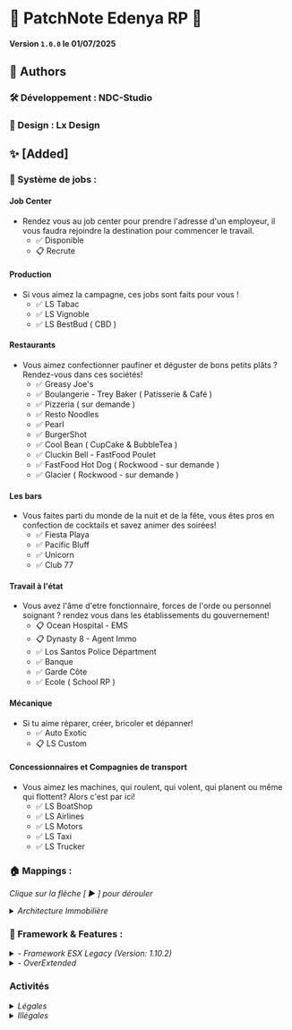 # 📢 PatchNote Edenya RP 📢
#### Version `1.0.0` le 01/07/2025

## 🧠 Authors
### 🛠️ Développement : NDC-Studio
### 🎨 Design : Lx Design

## ✨ [Added]
### 💼 Système de jobs :
#### Job Center
- Rendez vous au job center pour prendre l'adresse d'un employeur, il vous faudra rejoindre la destination pour commencer le travail.
  - ✅ Disponible
  - 📋 Recrute
#### Production
- Si vous aimez la campagne, ces jobs sont faits pour vous !
  - ✅ LS Tabac
  - ✅ LS Vignoble 
  - ✅ LS BestBud ( CBD )
#### Restaurants
- Vous aimez confectionner paufiner et déguster de bons petits plâts ? Rendez-vous dans ces sociétés!
  - ✅ Greasy Joe's
  - ✅ Boulangerie - Trey Baker ( Patisserie & Café )
  - ✅ Pizzeria ( sur demande ) 
  - ✅ Resto Noodles 
  - ✅ Pearl
  - ✅ BurgerShot
  - ✅ Cool Bean ( CupCake & BubbleTea ) 
  - ✅ Cluckin Bell - FastFood Poulet 
  - ✅ FastFood Hot Dog ( Rockwood - sur demande )
  - ✅ Glacier ( Rockwood - sur demande )
#### Les bars
- Vous faites parti du monde de la nuit et de la fête, vous êtes pros en confection de cocktails et savez animer des soirées!
  - ✅ Fiesta Playa
  - ✅ Pacific Bluff 
  - ✅ Unicorn 
  - ✅ Club 77
#### Travail à l'état
- Vous avez l'âme d'etre fonctionnaire, forces de l'orde ou personnel soignant ? rendez vous dans les établissements du gouvernement!
  - 📋 Ocean Hospital - EMS 
  - 📋 Dynasty 8 - Agent Immo
  - ✅ Los Santos Police Départment 
  - ✅ Banque 
  - ✅ Garde Côte
  - ✅ Ecole ( School RP )
#### Mécanique
- Si tu aime réparer, créer, bricoler et dépanner!
  - ✅ Auto Exotic 
  - 📋 LS Custom
#### Concessionnaires et Compagnies de transport
- Vous aimez les machines, qui roulent, qui volent, qui planent ou même qui flottent? Alors c'est par ici!
  - ✅ LS BoatShop
  - ✅ LS Airlines
  - ✅ LS Motors
  - ✅ LS Taxi 
  - ✅ LS Trucker 

### 🏠 Mappings :
<p><em>Clique sur la flèche [ ► ] pour dérouler</em></p>
<details>
  <summary>
    <em>
      Architecture Immobilière
    </em>
  </summary>
  <ul>
    <li>Aeroport</li>
    <li>ajaxon_bunker</li>
    <li>as_autoexotic</li>
    <li>as_mirhouse</li>
    <li>as_tequilala</li>
    <li>beach_club_1a</li>
    <li>beach_mansion_02</li>
    <li>beach_shop_activity</li>
    <li>Big_villa</li>
    <li>blackmarket</li>
    <li>bowling</li>
    <li>brnx_cinemadoppler</li>
    <li>brofx03</li>
    <li>cayo_bridge_v4</li>
    <li>CayoMaison</li>
    <li>CayoTwoIslands-YanktonCompatible</li>
    <li>CBD_shop</li>
    <li>ccfarmhouse</li>
    <li>center_fivem</li>
    <li>cfx_gn_cullection</li>
    <li>cfx_gn_paletobay_mapdata</li>
    <li>cfx_gn_sheriff2_dlc</li>
    <li>cfx_gn_sheriff2_paleto</li>
    <li>CityHouse10</li>
    <li>clife-fit</li>
    <li>Cofe_Shop</li>
    <li>del_pearls</li>
    <li>del_pearls2</li>
    <li>Delperro_Beach</li>
    <li>desert_mansion</li>
    <li>design_house</li>
    <li>dynasty8Immo</li>
    <li>ed_rockfordh02</li>
    <li>ed_white_mansion</li>
    <li>fishshop</li>
    <li>fiv3devs_pacificbluffs</li>
    <li>FLASH_STUDIOS_MLO_Luxury_Dealership_Flash_Onyx_Auto</li>
    <li>forest_mansion</li>
    <li>FuzzLevingston_VineYard</li>
    <li>guldhouse</li>
    <li>guard_rescue</li>
    <li>hane_pinkcage</li>
    <li>hane_treybakery</li>
    <li>hane_treybakery_noout</li>
    <li>hedwig_easternmotel</li>
    <li>horse_stable</li>
    <li>hospi_organe_paleto</li>
    <li>housing_shells</li>
    <li>iak_DrugFarm</li>
    <li>ibonoja_mrpd_full_editable</li>
    <li>ifruit_offices</li>
    <li>ile_marc</li>
    <li>int_beachcon_vespucci</li>
    <li>int_carmeet</li>
    <li>int_yellowjack</li>
    <li>island</li>
    <li>La_Fuente_Blanca</li>
    <li>La_Fuente_Blanca_Gate</li>
    <li>LuxBunker</li>
    <li>Mansion_09_Malibu</li>
    <li>Mansion_30_Penthouse_GC</li>
    <li>map_gouv</li>
    <li>Maps_Bella_Vanilla_-_by_Ajna_Mods</li>
    <li>MilosBasketball</li>
    <li>MilosShowers</li>
    <li>MilosSLGC</li>
    <li>MilosWalmart</li>
    <li>modern_wood_house_1a</li>
    <li>ModernHouse</li>
    <li>morden03</li>
    <li>moreo_binco</li>
    <li>motel_paletto</li>
    <li>Motel2</li>
    <li>newpark</li>
    <li>NorthYankton</li>
    <li>NurburgringNordschleife</li>
    <li>Ocean_Medical_Center</li>
    <li>Pacific_Duplex</li>
    <li>pacific_rooftop</li>
    <li>pacific_villa</li>
    <li>paleto_int_gym</li>
    <li>pdp_hospital_sandy</li>
    <li>playboyyv22</li>
    <li>PlaygroundSakurasPark</li>
    <li>pompe_sandyshores</li>
    <li>pont_hospital</li>
    <li>prompt_paleto_clinic</li>
    <li>redwoodtrack</li>
    <li>rfc_los_santos_airport_fix</li>
    <li>rfc_los_santos_customs</li>
    <li>rockford_hill_h1</li>
    <li>rooftop</li>
    <li>smokey_biker_lore</li>
    <li>smokey_henhouse_lore</li>
    <li>suloty-darkwood</li>
    <li>patoche_spa_francorchamp</li>
    <li>SuperMethLab</li>
    <li>TaxiOffice</li>
    <li>traitement_weed</li>
    <li>uj_wnews_v1</li>
    <li>uniqx_burgershot</li>
    <li>verpi_driving_schoul</li>
    <li>Vesspucci_beach_house</li>
    <li>villas</li>
    <li>vinewood_hills_mansion</li>
    <li>vox_icecream-main</li>
    <li>about 6 hours ago</li>
    <li>water-world</li>
    <li>wine_store</li>
    <li>YouToul</li>
    <li>patamods_studioScript</li>
    <li>patoche_archihome</li>
    <li>patoche_beachgame</li>
    <li>patoche_cyberbar_map</li>
    <li>patoche_dortoir_ecule</li>
    <li>patoche_secret_bossroom</li>
    <li>patoche_studio</li>
    <li>patoche_tiny_garage</li>
    <li>patoche_wulf_camp</li>
    <li>PlasmaTron</li>
    <li>sub_patamods_3ChurchScript</li>
    <li>sub_patoche_billiard</li>
    <li>sub_patoche_boatdealer</li>
    <li>sub_patoche_church</li>
    <li>sub_patoche_fastbox</li>
    <li>sub_patoche_gamestand</li>
    <li>sub_patoche_gamestand_script</li>
    <li>sub_patoche_gamestand_weapon</li>
    <li>sub_patoche_gang</li>
    <li>sub_patoche_gang_2</li>
    <li>sub_patoche_house_boat</li>
    <li>sub_patoche_karaoke</li>
    <li>sub_patoche_minigulf</li>
    <li>sub_patoche_minigulf_script</li>
    <li>sub_patoche_petshop</li>
    <li>sub_patoche_petshop_animals</li>
    <li>sub_patoche_plasmagame</li>
    <li>sub_patoche_plasmagame_dlc</li>
    <li>sub_patoche_plasmagame_dlc_02</li>
    <li>sub_patoche_plasmakart</li>
    <li>sub_patoche_plasmakart_dlc</li>
    <li>sub_patoche_plasmatron</li>
    <li>sub_patoche_prison</li>
    <li>sub_patoche_stock</li>
    <li>sub_patoche_tabac</li>
    <li>sub_patoche_tacos</li>
    <li>sub_patoche_track</li>
    <li>sub_patoche_track_script</li>
    <li>sub_patoche_wulf</li>
    <li>sub_patoche_wulf_map</li>
    <li>teleportschoul</li>
    <li>cfx-mxc-doorsounds</li>
    <li>cfx-mxc-drivein</li>
    <li>cfx-mxc-drivein-premium</li>
    <li>cfx-mxc-mapdata</li>
    <li>cfx-mxc-townbank</li>
    <li>cfx-nteam-fleeca</li>
    <li>cfx-nteam-legion2</li>
    <li>cfx-nteam-mapdata</li>
    <li>amb_dundeeoffice</li>
    <li>amb-clucking-bell</li>
    <li>amb-globeevchargers</li>
    <li>amb-marketstation</li>
    <li>amb-raton-rebels</li>
    <li>amb-roxwood</li>
    <li>amb-roxwood-clothing</li>
    <li>amb-roxwood-enviro</li>
    <li>amb-roxwood-interiors</li>
    <li>amb-roxwood-map</li>
    <li>amb-roxwood-map-unlocked</li>
    <li>amb-roxwood-map2</li>
    <li>amb-roxwood-map3</li>
    <li>amb-roxwood-mapdata</li>
    <li>amb-roxwood-patches</li>
    <li>amb-roxwood-peds</li>
    <li>amb-roxwood-props</li>
    <li>amb-roxwood-traffic</li>
    <li>amb-roxwood-trains</li>
    <li>amb-roxwood-vehicles</li>
    <li>amb-roxwood-ycd-anims</li>
    <li>amb-soosy-woosy</li>
    <li>dreamviewmotel</li>
    <li>map_postals</li>
    <li>Penris</li>
    <li>Rockford_Plaza_Mall</li>
    <li>Schlongberg_Sachs</li>
    <li>utopiagardens_map</li>
    <li>Wenger_Institute</li>
  </ul>
</details>

### 📱 Framework & Features :
<details>
  <summary>
    <em>
      - Framework ESX Legacy (Version: 1.10.2)
    </em>
  </summary>
  <ul>
    <li>es_extended</li>
    <li>esx_multicharacter</li>
    <li>esx_skin</li>
    <li>fivem-appearance</li>
    <li>skinchanger</li>
  </ul>
</details>
<details>
  <summary>
    <em>
      - OverExtended
    </em>
  </summary>
  <ul>
    <li>ox_target / qtarget</li>
    <li>ox_inventory</li>
    <li>ox_lib</li>
    <li>ox_fuel</li>
    <li>ox_doorlock</li>
    <li>oxmysql</li>
  </ul>
</details>

### Activités
<details>
  <summary>
    <em>
       Légales
    </em>
  </summary>
  <ul>
    <li>Casino</li>
    <li>Bowling</li>
    <li>Salle d'Arcade</li>
    <li>Fête foraine + Stand Rajouté ! (Paleto et Sandy Shores)</li>
    <li>Mini Golf</li>
    <li>Billard</li>
    <li>Activités aquatiques</li>
    <li>Bar PNJ</li>
    <li>Animalerie</li>
    <li>Plongée</li>
    <li>Chasse</li>
    <li>Pêche</li>
    <li>Camping - <strong>NEW</strong></li>
    <li>Skate</li>
    <li>Cinéma</li>
    <li>Karaoké</li>
    <li>Salle de Sport + Système de compétences</li>
    <li>Circuit de Spa</li>
    <li>Circuit du Nürburgring - <strong>NEW</strong></li>
    <li>Plasma Kart / Tron / Game - <strong>NEW</strong></li>
    <li>Karting</li>
    <li>Motocross</li>
    <li>Parking de Drift (voitures drift dispo au concess)</li>
    <li>Équitation - <strong>NEW</strong></li>
    <li>Xtrem - Descente du fleuve en rondin - <strong>NEW</strong></li>
    <li>Surf</li>
  </ul>
</details>

<details>
  <summary>
    <em>
       Illégales
    </em>
  </summary>
  <ul>
    <li>Cocaïne</li>
    <li>Meth</li>
    <li>Opium</li>
    <li>Weed</li>
    <li>Kidnapping de PNJ</li>
    <li>Braquage de PNJ (possibilité de prise d’otages)</li>
    <li>Braquage de supérette</li>
    <li>Braquage d'entreprises (hors gouv, LSPD, EMS)</li>
    <li>Go Fast</li>
    <li>Vol et démontage de voitures</li>
    <li>Courses de rues</li>
    <li>Voitures intraçables + fausses plaques</li>
    <li>Trafic d'organes</li>
    <li>Black market PNJ</li>
    <li>Braconnage</li>
    <li>Pêche illégale</li>
    <li>Braquage de banque</li>
    <li>Braquage de bijouterie</li>
    <li>Des pass, clés ou items devront être trouvés pour accéder à certains endroits</li>
  </ul>
</details>
